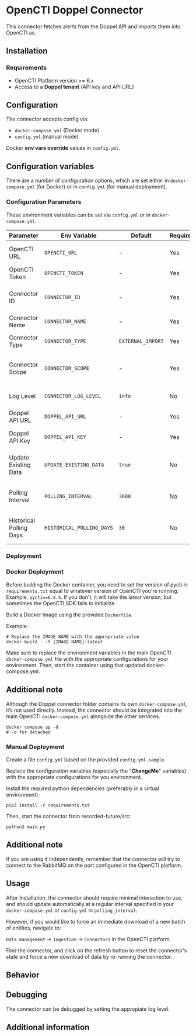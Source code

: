 # OpenCTI Doppel Connector

This connector fetches alerts from the Doppel API and imports them into OpenCTI as.

## Installation

### Requirements

- OpenCTI Platform version >= 6.x
- Access to a **Doppel tenant** (API key and API URL)


##  Configuration

The connector accepts config via:

- `docker-compose.yml` (Docker mode)
- `config.yml` (manual mode)

 Docker **env vars override** values in `config.yml`.


## Configuration variables

There are a number of configuration options, which are set either in `docker-compose.yml` (for Docker) or
in `config.yml` (for manual deployment).

###  Configuration Parameters

These environment variables can be set via `config.yml` or in `docker-compose.yml`.

| Parameter               | Env Variable                 | Default          | Required | Description                                                   |
|------------------------|------------------------------|------------------|----------|---------------------------------------------------------------|
| OpenCTI URL            | `OPENCTI_URL`                | -                | Yes      | URL of the OpenCTI platform                                   |
| OpenCTI Token          | `OPENCTI_TOKEN`              | -                | Yes      | API token for OpenCTI                                         |
| Connector ID           | `CONNECTOR_ID`               | -                | Yes      | Unique UUID for this connector instance                       |
| Connector Name         | `CONNECTOR_NAME`             | -                | Yes      | Name to display inside OpenCTI                                |
| Connector Type         | `CONNECTOR_TYPE`             | `EXTERNAL_IMPORT`| Yes      | Should always be `EXTERNAL_IMPORT`                            |
| Connector Scope        | `CONNECTOR_SCOPE`            | -                | Yes      | Scope of the data being imported (e.g., `Indicator`)          |
| Log Level              | `CONNECTOR_LOG_LEVEL`        | `info`           | No       | Log verbosity (`debug`, `info`, `warn`, `error`)              |
| Doppel API URL         | `DOPPEL_API_URL`             | -                | Yes      | URL for Doppel alerts API                                     |
| Doppel API Key         | `DOPPEL_API_KEY`             | -                | Yes      | API Key to authenticate with Doppel                           |
| Update Existing Data   | `UPDATE_EXISTING_DATA`       | `true`           | No       | Whether to update existing STIX objects in OpenCTI            |
| Polling Interval       | `POLLING_INTERVAL`           | `3600`           | No       | Interval (in seconds) between API polling                     |
| Historical Polling Days| `HISTORICAL_POLLING_DAYS`    | `30`             | No       | Days of historical data to pull on first run                  |

### Deployment

### Docker Deployment

Before building the Docker container, you need to set the version of pycti in `requirements.txt` equal to whatever
version of OpenCTI you're running. Example, `pycti==6.8.5`. If you don't, it will take the latest version, but
sometimes the OpenCTI SDK fails to initialize.

Build a Docker Image using the provided `Dockerfile`.

Example:

```shell
# Replace the IMAGE NAME with the appropriate value
docker build . -t [IMAGE NAME]:latest
```

Make sure to replace the environment variables in the main OpenCTI `docker-compose.yml` file with the appropriate configurations for your environment.
Then, start the container using that updated docker-compose.yml.
 

## Additional note
Although the Doppel connector folder contains its own `docker-compose.yml`, it’s not used directly. Instead, the connector should be integrated into the main OpenCTI `docker-compose.yml` alongside the other services.

```shell
docker compose up -d
# -d for detached
```

### Manual Deployment

Create a file `config.yml` based on the provided `config.yml.sample`.

Replace the configuration variables (especially the "**ChangeMe**" variables) with the appropriate configurations for
you environment.

Install the required python dependencies (preferably in a virtual environment):

```shell
pip3 install -r requirements.txt
```

Then, start the connector from recorded-future/src:

```shell
python3 main.py
```

## Additional note
If you are using it independently, remember that the connector will try to connect to the RabbitMQ on the port configured in the OpenCTI platform.

## Usage

After Installation, the connector should require minimal interaction to use, and should update automatically at a regular interval specified in your `docker-compose.yml` or `config.yml` in `polling_interval`.

However, if you would like to force an immediate download of a new batch of entities, navigate to:

`Data management` -> `Ingestion` -> `Connectors` in the OpenCTI platform.

Find the connector, and click on the refresh button to reset the connector's state and force a new
download of data by re-running the connector.

## Behavior


## Debugging

The connector can be debugged by setting the appropiate log level.

## Additional information

<!--
Any additional information about this connector
* What information is ingested/updated/changed
* What should the user take into account when using this connector
* ...
-->
